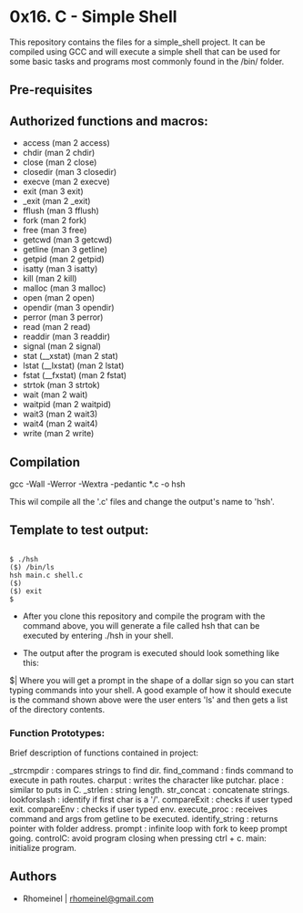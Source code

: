 # 0x16. C - Simple Shell
This repository contains the files for a simple_shell project. It can be compiled using GCC and will execute a simple shell that can be used for some basic tasks and programs most commonly found in the /bin/ folder.

## Pre-requisites

## Authorized functions and macros:

- access (man 2 access)
- chdir (man 2 chdir)
- close (man 2 close)
- closedir (man 3 closedir)
- execve (man 2 execve)
- exit (man 3 exit)
- _exit (man 2 _exit)
- fflush (man 3 fflush)
- fork (man 2 fork)
- free (man 3 free)
- getcwd (man 3 getcwd)
- getline (man 3 getline)
- getpid (man 2 getpid)
- isatty (man 3 isatty)
- kill (man 2 kill)
- malloc (man 3 malloc)
- open (man 2 open)
- opendir (man 3 opendir)
- perror (man 3 perror)
- read (man 2 read)
- readdir (man 3 readdir)
- signal (man 2 signal)
- stat (__xstat) (man 2 stat)
- lstat (__lxstat) (man 2 lstat)
- fstat (__fxstat) (man 2 fstat)
- strtok (man 3 strtok)
- wait (man 2 wait)
- waitpid (man 2 waitpid)
- wait3 (man 2 wait3)
- wait4 (man 2 wait4)
- write (man 2 write)




## Compilation

gcc -Wall -Werror -Wextra -pedantic *.c -o hsh

This wil compile all the '.c' files and change the output's name to 'hsh'.

## Template to test output:

```C:

$ ./hsh
($) /bin/ls
hsh main.c shell.c
($)
($) exit
$

```

- After you clone this repository and compile the program with the command above, you will generate a file called hsh that can be executed by entering ./hsh in your shell.

- The output after the program is executed should look something like this:

$| Where you will get a prompt in the shape of a dollar sign so you can start typing commands into your shell. A good example of how it should execute is the command shown above were the user enters 'ls' and then gets a list of the directory contents.

### Function Prototypes:

Brief description of functions contained in project:

_strcmpdir : compares strings to find dir. 
find_command : finds command to execute in path routes. 
charput : writes the character like putchar. 
place : similar to puts in C. 
_strlen : string length. 
str_concat : concatenate strings. 
lookforslash : identify if first char is a '/'. 
compareExit : checks if user typed exit. 
compareEnv : checks if user typed env. 
execute_proc : receives command and args from getline to be executed. 
identify_string : returns pointer with folder address. 
prompt : infinite loop with fork to keep prompt going. 
controlC: avoid program closing when pressing ctrl + c. 
main: initialize program.

## Authors
- Rhomeinel | rhomeinel@gmail.com
